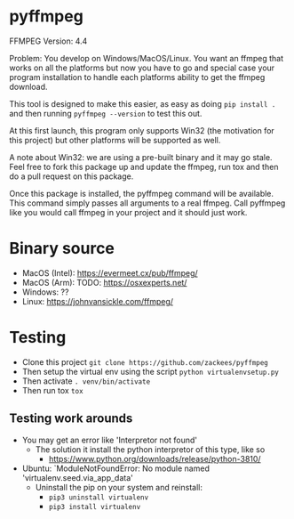 # pyffmpeg

FFMPEG Version: 4.4

Problem: You develop on Windows/MacOS/Linux. You want an ffmpeg
that works on all the platforms but now you have to go and special
case your program installation to handle each platforms ability
to get the ffmpeg download.

This tool is designed to make this easier, as easy as doing
`pip install .` and then running `pyffmpeg --version` to test this out.

At this first launch, this program only supports Win32 (the motivation
for this project) but other platforms will be supported as well.

A note about Win32: we are using a pre-built binary and it may go
stale. Feel free to fork this package up and update the ffmpeg, run
tox and then do a pull request on this package.

Once this package is installed, the pyffmpeg command will
be available. This command simply passes all arguments to
a real ffmpeg. Call pyffmpeg like you would call ffmpeg in your project
and it should just work.

# Binary source
  * MacOS (Intel): https://evermeet.cx/pub/ffmpeg/
  * MacOS (Arm): TODO: https://osxexperts.net/
  * Windows: ??
  * Linux: https://johnvansickle.com/ffmpeg/

# Testing

  * Clone this project `git clone https://github.com/zackees/pyffmpeg`
  * Then setup the virtual env using the script `python virtualenvsetup.py`
  * Then activate `. venv/bin/activate`
  * Then run tox `tox`

## Testing work arounds
  * You may get an error like 'Interpretor not found'
    * The solution it install the python interpretor of this type, like so
      * https://www.python.org/downloads/release/python-3810/
  * Ubuntu: `ModuleNotFoundError: No module named 'virtualenv.seed.via_app_data'
    * Uninstall the pip on your system and reinstall:
      * `pip3 uninstall virtualenv`
      * `pip3 install virtualenv`